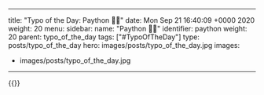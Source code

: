 
---
title: "Typo of the Day: Paython 🐍🤑"
date: Mon Sep 21 16:40:09 +0000 2020
weight: 20
menu:
  sidebar:
    name: "Paython 🐍🤑"
    identifier: paython
    weight: 20
    parent: typo_of_the_day
tags: ["#TypoOfTheDay"]
type: posts/typo_of_the_day
hero: images/posts/typo_of_the_day.jpg
images:
- images/posts/typo_of_the_day.jpg
---


{{<x user="mariatta" id="1308083608729522178">}}

